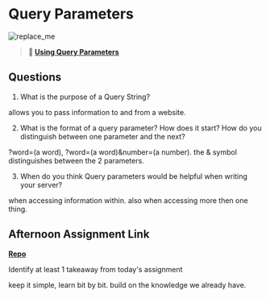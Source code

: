 # Query Parameters

![replace_me](https://codeworks.blob.core.windows.net/public/assets/img/illustrations/placeholder.svg)

> **📖 [Using Query Parameters](https://codeworksacademy.com/fs-student-guide/resources/wk5/01-Query-Parameters)**

## Questions

1. What is the purpose of a Query String?

allows you to pass information to and from a website.

2. What is the format of a query parameter? How does it start? How do you distinguish between one parameter and the next?

?word=(a word), ?word=(a word)&number=(a number). the & symbol distinguishes between the 2 parameters.

3. When do you think Query parameters would be helpful when writing your server?

when accessing information within. also when accessing more then one thing.

## Afternoon Assignment Link

**[Repo](https://github.com/Seth-McCormick/BurgerShack.git)**

Identify at least 1 takeaway from today's assignment

keep it simple, learn bit by bit. build on the knowledge we already have.
